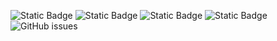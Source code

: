 ![Static Badge](https://img.shields.io/badge/blacklists-60-000000) ![Static Badge](https://img.shields.io/badge/blacklisted-2732549-cc0000) ![Static Badge](https://img.shields.io/badge/whitelisted-2242-00CC00) ![Static Badge](https://img.shields.io/badge/streaming_blacklist-28106-000000) ![GitHub issues](https://img.shields.io/github/issues/fabriziosalmi/blacklists)
